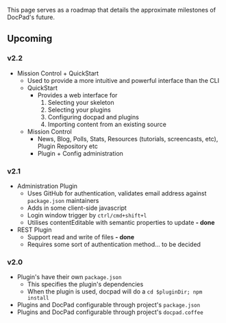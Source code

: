 This page serves as a roadmap that details the approximate milestones of DocPad's future.

## Upcoming


### v2.2

- Mission Control + QuickStart
	- Used to provide a more intuitive and powerful interface than the CLI
	- QuickStart
		- Provides a web interface for
			1. Selecting your skeleton
			2. Selecting your plugins
			3. Configuring docpad and plugins
			4. Importing content from an existing source
	- Mission Control
		- News, Blog, Polls, Stats, Resources (tutorials, screencasts, etc), Plugin Repository etc
		- Plugin + Config administration


### v2.1

- Administration Plugin
	- Uses GitHub for authentication, validates email address against `package.json` maintainers
	- Adds in some client-side javascript
	- Login window trigger by `ctrl/cmd+shift+l`
	- Utilises contentEditable with semantic properties to update **- done**
- REST Plugin
	- Support read and write of files **- done**
	- Requires some sort of authentication method... to be decided


### v2.0

- Plugin's have their own `package.json`
	- This specifies the plugin's dependencies
	- When the plugin is used, docpad will do a `cd $pluginDir; npm install`
- Plugins and DocPad configurable through project's `package.json`
- Plugins and DocPad configurable through project's `docpad.coffee`
